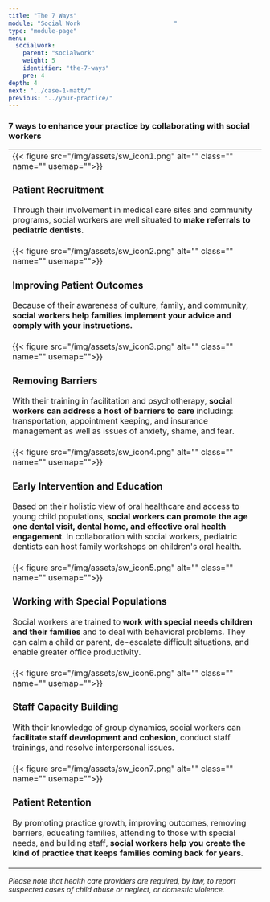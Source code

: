 ```yaml
---
title: "The 7 Ways"
module: "Social Work                          "
type: "module-page"
menu:
  socialwork:
    parent: "socialwork"
    weight: 5
    identifier: "the-7-ways"
    pre: 4
depth: 4
next: "../case-1-matt/"
previous: "../your-practice/"
---
```

<div class="pageblock"><h3>7 ways to enhance your practice by collaborating with social workers</h3><table>
<tr>
<td>
<div class="left" style="margin: 0 15px 0 0;">
{{< figure src="/img/assets/sw_icon1.png" alt="" class="" name="" usemap="">}}</div>
<div class="seven-ways"><h3>Patient Recruitment</h3>
<div class="maintext"><p>Through their involvement in medical care sites and community programs, social workers are well situated to <strong>make referrals to pediatric dentists</strong>.</p></div></div>
</td>
</tr>
<tr>
<td>
<div class="left" style="margin: 0 15px 0 0;">
{{< figure src="/img/assets/sw_icon2.png" alt="" class="" name="" usemap="">}}</div>
<div class="seven-ways">
<h3>Improving Patient Outcomes</h3>
<div class="maintext"><p>Because of their awareness of culture, family, and community, <strong>social workers help families implement your advice and comply with your instructions.</strong></p></div></div>
</td>
</tr>
<tr>
<td>
<div class="left" style="margin: 0 15px 0 0;">
{{< figure src="/img/assets/sw_icon3.png" alt="" class="" name="" usemap="">}}</div>
<div class="seven-ways">
<h3>Removing Barriers</h3>
<div class="maintext"><p>With their training in facilitation and psychotherapy, <strong>social workers can address a host of barriers to care</strong> including: transportation, appointment keeping, and insurance management as well as issues of anxiety, shame, and fear.</p></div></div>
</td>
</tr>
<tr>
<td>
<div class="left" style="margin: 0 15px 0 0;">
{{< figure src="/img/assets/sw_icon4.png" alt="" class="" name="" usemap="">}}</div>
<div class="seven-ways">
<h3>Early Intervention and Education</h3>
<div class="maintext"><p>Based on their holistic view of oral healthcare and access to young child populations, <strong>social workers can promote the age one dental visit, dental home, and effective oral health engagement</strong>. In collaboration with social workers, pediatric dentists can host family workshops on children's oral health.</p></div></div>
</td>
</tr>
<tr>
<td>
<div class="left" style="margin: 0 15px 0 0;">
{{< figure src="/img/assets/sw_icon5.png" alt="" class="" name="" usemap="">}}</div>
<div class="seven-ways">
<h3>Working with Special Populations</h3>
<div class="maintext"><p>Social workers are trained to <strong>work with special needs children and their families</strong> and to deal with behavioral problems. They can calm a child or parent, de-escalate difficult situations, and enable greater office productivity.</p></div></div>
</td>
</tr>
<tr>
<td>
<div class="left" style="margin: 0 15px 0 0;">
{{< figure src="/img/assets/sw_icon6.png" alt="" class="" name="" usemap="">}}</div>
<div class="seven-ways">
<h3>Staff Capacity Building</h3>
<div class="maintext"><p>With their knowledge of group dynamics, social workers can <strong>facilitate staff development and cohesion</strong>, conduct staff trainings, and resolve interpersonal issues.</p></div></div>
</td>
</tr>
<tr>
<td>
<div class="left" style="margin: 0 15px 0 0;">
{{< figure src="/img/assets/sw_icon7.png" alt="" class="" name="" usemap="">}}</div>
<div class="seven-ways">
<h3>Patient Retention</h3>
<div class="maintext"><p>By promoting practice growth, improving outcomes, removing barriers, educating families, attending to those with special needs, and building staff, <strong>social workers help you create the kind of practice that keeps families coming back for years</strong>.</p>
</div></div>
</td>
</tr>
</table>
<div class="source"><em>Please note that health care providers are required, by law, to report suspected cases of child abuse or neglect, or domestic violence.</em></div>
</div>